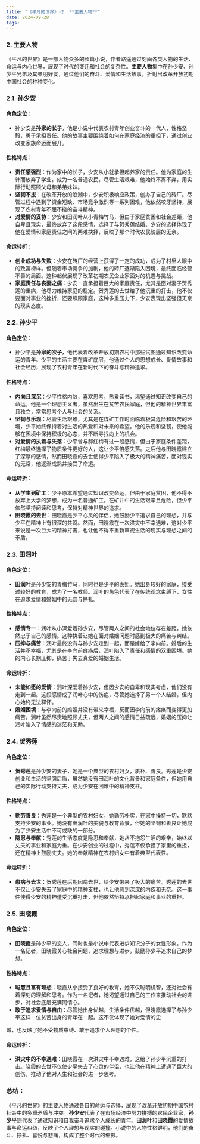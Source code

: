 ```yaml
---
title: "《平凡的世界》-2. **主要人物**"
date: 2024-09-28
tags: 
---
```

### 2. **主要人物**

《平凡的世界》是一部人物众多的长篇小说，作者路遥通过刻画各类人物的生活、命运与内心世界，展现了时代的变迁和社会的复杂性。**主要人物**集中在孙少安、孙少平兄弟及其亲朋好友，通过他们的奋斗、爱情和生活故事，折射出改革开放初期中国社会的种种变化。

### 2.1. **孙少安**

#### 角色定位：
- 孙少安是**孙家的长子**，他是小说中代表农村青年创业奋斗的一代人，性格坚毅，勇于承担责任。他的故事主要围绕着如何在家庭经济的重担下，通过创业改变家族命运而展开。

#### 性格特点：
- **责任感强烈**：作为家中的长子，少安从小就承担起养家的责任。他为家庭的生计而放弃了学业，成为一名普通农民，尽管生活艰难，他始终不离不弃，用实际行动照顾父母和弟弟妹妹。
- **坚韧不拔**：在改革开放的浪潮中，少安积极响应政策，创办了自己的砖厂。尽管过程中遇到了资金短缺、市场竞争激烈等一系列困难，他依然咬牙坚持，展现了农村青年不屈不挠的奋斗精神。
- **对爱情的妥协**：少安和田润叶从小青梅竹马，但由于家庭贫困和社会差距，他自卑且现实，最终放弃了这段感情，选择了与贺秀莲结婚。少安的选择体现了他在爱情和家庭责任之间的两难抉择，反映了那个时代农民阶层的无奈。

#### 命运转折：
- **创业成功与失败**：少安在砖厂的经营上获得了一定的成功，成为了村里人眼中的致富榜样。但随着市场竞争的加剧，他的砖厂逐渐陷入困境，最终面临经营不善的局面。这种起伏展现了改革初期农民企业家面对的机遇与挑战。
- **家庭责任与丧妻之痛**：少安一直承担着巨大的家庭责任，尤其是面对妻子贺秀莲的重病，他尽力维持家庭的稳定。贺秀莲的去世给了他沉重的打击，他不仅要面对事业的挫折，还要照顾家庭，这种多重压力下，少安表现出坚强但无奈的现实态度。

### 2.2. **孙少平**

#### 角色定位：
- 孙少平是**孙家的次子**，他代表着改革开放初期农村中那些试图通过知识改变命运的青年。少平的生活主要在煤矿底层，他通过个人的思想成长、爱情故事和社会经历，展现了农村青年在新时代下的奋斗与精神追求。

#### 性格特点：
- **内向且深沉**：少平性格内敛，喜欢思考，热爱读书，渴望通过知识改变自己的命运。他是一个理想主义者，虽然出生在贫苦农民家庭，但他的精神世界丰富且独立，常常思考个人与社会的关系。
- **坚韧与乐观**：尽管生活艰难，尤其是在煤矿工作时面临着极其危险和艰苦的环境，少平始终保持着对生活的热爱和对未来的希望。他的乐观和坚韧，使他能够在困境中保持积极的心态，并不断寻找向上的机会。
- **对爱情的执着与失落**：少平曾与郝红梅有过一段感情，但由于家庭条件差距，红梅最终选择了物质条件更好的人，这让少平倍感失落。之后他与田晓霞建立了深厚的感情，然而田晓霞的去世使得少平陷入了极大的精神痛苦，面对现实的无常，他逐渐成熟并接受了命运。

#### 命运转折：
- **从学生到矿工**：少平原本希望通过知识改变命运，但由于家庭贫困，他不得不放弃上大学的梦想，成为一名普通矿工。在矿井中的生活艰辛且危险，但少平依然坚持阅读和思考，保持对精神世界的追求。
- **田晓霞的去世**：田晓霞是少平心灵的伴侣，她鼓励少平追求自己的理想，并与少平在精神上有很深的共鸣。然而，田晓霞在一次洪灾中不幸遇难，这对少平来说是一次巨大的精神打击，也让他不得不重新审视生活的现实与理想之间的矛盾。

### 2.3. **田润叶**

#### 角色定位：
- **田润叶**是孙少安的青梅竹马，同时也是少平的表姐。她出身较好的家庭，接受过较好的教育，成为了一名教师。润叶的角色代表了在传统观念束缚下，女性在追求爱情和婚姻中的无奈与挣扎。

#### 性格特点：
- **感情专一**：润叶从小深爱着孙少安，尽管两人之间的社会地位存在差距，她依然忠于自己的感情。这种执着让她在面对婚姻问题时感到极大的痛苦与纠结。
- **压抑与痛苦**：润叶最终没有与孙少安走到一起，而是嫁给了李向前。婚后的生活并不幸福，尤其是在李向前瘫痪后，润叶陷入了责任和感情的双重困境。她的内心长期压抑，痛苦于失去真爱的婚姻生活。

#### 命运转折：
- **未能如愿的爱情**：润叶深爱着孙少安，但因少安的自卑和现实考虑，他们没有走到一起。这段感情成了润叶心中的伤疤，尽管她选择了另一个人结婚，但内心始终无法释怀。
- **婚姻困境**：与李向前的婚姻并没有带来幸福，反而因李向前的瘫痪而变得更加痛苦。润叶虽然尽责地照顾丈夫，但两人之间的感情日益疏远，婚姻的压抑让润叶陷入了情感的迷茫和无助。

### 2.4. **贺秀莲**

#### 角色定位：
- **贺秀莲**是孙少安的妻子，她是一个典型的农村妇女，质朴、善良。秀莲是少安创业和生活的坚强后盾，虽然她没有田润叶的文化背景和家庭条件，但她用自己的实际行动支持丈夫，成为少安在困难中的精神支柱。

#### 性格特点：
- **勤劳善良**：秀莲是一个典型的农村妇女，她勤劳朴实，在家中操持一切，默默支持少安的事业。她没有田润叶的美貌与教育背景，但她的坚韧和善良让她成为了少安生活中不可或缺的一部分。
- **隐忍与奉献**：秀莲的生活态度是隐忍和奉献，她从不抱怨生活的艰辛，始终以丈夫的事业和家庭为重。在少安创业的过程中，秀莲不仅承担了家里的重担，还在精神上鼓励丈夫。她的奉献精神在农村妇女中有着典型代表性。

#### 命运转折：
- **患病与去世**：贺秀莲在后期因病去世，给少安带来了极大的痛苦。秀莲的去世不仅让少安失去了家庭中的精神支柱，也让他感到深深的内疚和无奈。这一事件使得少安的精神遭受沉重打击，但他依然坚持承担起家庭和事业的重担。

### 2.5. **田晓霞**

#### 角色定位：
- **田晓霞**是孙少平的恋人，同时也是小说中代表进步知识分子的女性形象。作为一名记者，田晓霞关心社会问题，追求理想与进步，鼓励孙少平追求自己的梦想。

#### 性格特点：
- **聪慧且富有理想**：晓霞从小接受了良好的教育，她不仅聪明机智，还对社会有着深刻的理解和思考。作为一名记者，她渴望通过自己的工作来推动社会的进步，对社会底层充满同情心。
- **敢于追求爱情与自由**：尽管她出身优越，生活条件优越，但晓霞选择了与孙少平这样一位贫苦出身的青年在一起。这不仅体现了她对爱情的忠

诚，也反映了她不受物质束缚、敢于追求个人理想的个性。

#### 命运转折：
- **洪灾中的不幸遇难**：田晓霞在一次洪灾中不幸遇难，这给了孙少平沉重的打击。晓霞的去世不仅使少平失去了心灵的伴侣，也让他在精神上遭遇了巨大的创伤，推动了他对人生和社会的进一步思考。

### 总结：

《平凡的世界》的主要人物通过各自的命运与选择，展现了改革开放初期中国农村社会中的多重矛盾与冲突。**孙少安**代表了在市场经济中努力拼搏的农民企业家，**孙少平**则代表了通过知识和自我奋斗追求个人成长的青年。**田润叶**和**田晓霞**的爱情故事与命运纠结，反映了个人理想与现实的碰撞。小说中的人物性格鲜明，他们的奋斗、挣扎、喜悦与悲痛，构成了整个时代的缩影。